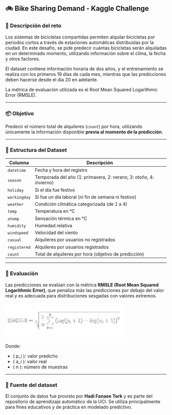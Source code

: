 ## 🚲 Bike Sharing Demand - Kaggle Challenge

### 📌 Descripción del reto
Los sistemas de bicicletas compartidas permiten alquilar bicicletas por periodos cortos a través de estaciones automáticas distribuidas por la ciudad. En este desafío, se pide predecir cuántas bicicletas serán alquiladas en un determinado momento, utilizando información sobre el clima, la fecha y otros factores.

El dataset contiene información horaria de dos años, y el entrenamiento se realiza con los primeros 19 días de cada mes, mientras que las predicciones deben hacerse desde el día 20 en adelante.

La métrica de evaluación utilizada es el Root Mean Squared Logarithmic Error (RMSLE).

---

### 📦 Objetivo

Predecir el número total de alquileres (`count`) por hora, utilizando únicamente la información disponible **previa al momento de la predicción**.

---

### 📁 Estructura del Dataset

| Columna      | Descripción |
|--------------|-------------|
| `datetime`   | Fecha y hora del registro |
| `season`     | Temporada del año (1: primavera, 2: verano, 3: otoño, 4: invierno) |
| `holiday`    | Si el día fue festivo |
| `workingday` | Si fue un día laboral (ni fin de semana ni festivo) |
| `weather`    | Condición climática categorizada (de 1 a 4) |
| `temp`       | Temperatura en °C |
| `atemp`      | Sensación térmica en °C |
| `humidity`   | Humedad relativa |
| `windspeed`  | Velocidad del viento |
| `casual`     | Alquileres por usuarios no registrados |
| `registered` | Alquileres por usuarios registrados |
| `count`      | Total de alquileres por hora (objetivo de predicción) |

---

### 🧪 Evaluación

Las predicciones se evalúan con la métrica **RMSLE (Root Mean Squared Logarithmic Error)**, que penaliza más las predicciones por debajo del valor real y es adecuada para distribuciones sesgadas con valores extremos.

![Captura de la formula RMSLE](RMSLE.png)

Donde:
- \( p_i \): valor predicho
- \( a_i \): valor real
- \( n \): número de muestras

---

### 🔗 Fuente del dataset

El conjunto de datos fue provisto por **Hadi Fanaee Tork** y es parte del repositorio de aprendizaje automático de la UCI. Se utiliza principalmente para fines educativos y de práctica en modelado predictivo.
